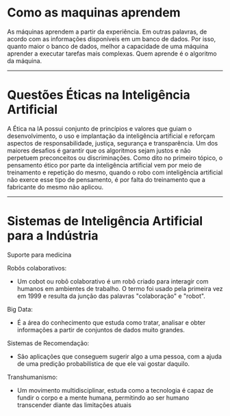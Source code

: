 # Como as maquinas aprendem

As máquinas aprendem a partir da experiência. Em outras palavras, de acordo com as informações disponíveis em um banco de dados. Por isso, quanto maior o banco de dados, melhor a capacidade de uma máquina aprender a executar tarefas mais complexas. Quem aprende é o algoritmo da máquina.

--------------------------------------------------------------------------------------------------------------
# Questões Éticas na Inteligência Artificial

A Ética na IA possui conjunto de princípios e valores que guiam o desenvolvimento, o uso e implantação da inteligência artificial e reforçam aspectos de responsabilidade, justiça, segurança e transparência. Um dos maiores desafios é garantir que os algoritmos sejam justos e não perpetuem preconceitos ou discriminações.
Como dito no primeiro tópico, o pensamento ético por parte da inteligência artificial vem por meio de treinamento e repetição do mesmo, quando o robo com inteligência artificial não exerce esse tipo de pensamento, é por falta do treinamento que a fabricante do mesmo não aplicou.

--------------------------------------------------------------------------------------------------------------
# Sistemas de Inteligência Artificial para a Indústria

Suporte para medicina

Robôs colaborativos:

* Um cobot ou robô colaborativo é um robô criado para interagir com humanos em ambientes de trabalho. O termo foi usado pela primeira vez em 1999 e resulta da junção das palavras "colaboração" e "robot".

Big Data:

* É a área do conhecimento que estuda como tratar, analisar e obter informações a partir de conjuntos de dados muito grandes.

Sistemas de Recomendação: 

* São aplicações que conseguem sugerir algo a uma pessoa, com a ajuda de uma predição probabilística de que ele vai gostar daquilo.

Transhumanismo: 

* Um movimento multidisciplinar, estuda como a tecnologia é capaz de fundir o corpo e a mente humana, permitindo ao ser humano transcender diante das limitações atuais